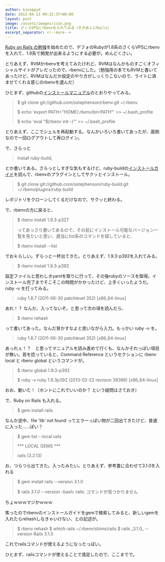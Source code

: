 ```yaml
---
author: kinoppyd
date: 2013-04-13 09:22:37+00:00
layout: post
image: /assets/images/icon.png
title: さくらVPSにrbenvを入れてみる（そのあとにRails）
excerpt_separator: <!--more-->
---
```


[Ruby on Rails の勉強](http://www.amazon.co.jp/gp/product/4274068668/)を始めたので、デフォのRubyが1.8系のさくらVPSにrbenvを入れて、1.9系で開発が出来るようにする必要が。めんどくさい。

とりあえず、RVMかrbenvを考えてみたけれど、RVMはなんかものすごくオフィシャルサイトがアレだったので、rbenvにした。（勉強用の本でもRVMと書いてあったけど、RVMはなんだか設定のやり方がしっくりこないので、ライトに済ませてくれる感じのrbenvを選んだ）

ひとまず、githubの[インストールマニュアル](https://github.com/sstephenson/rbenv/)のとおりやってみる。


<blockquote>$ git clone git://github.com/sstephenson/rbenv.git ~/.rbenv

$ echo 'export PATH="$HOME/.rbenv/bin:$PATH"' >> ~/.bash_profile

$ echo 'eval "$(rbenv init -)"' >> ~/.bash_profile</blockquote>


とりあえず、ここでシェルを再起動する。なんかいろいろ書いてあったが、面倒なので一回ログアウトして再ログイン。

で、さらっと


<blockquote>Install ruby-build,</blockquote>


とか書いてある。さらっとしすぎな気もするけど、ruby-buildの[インストールガイド](https://github.com/sstephenson/ruby-build)を読んで、rbenvのプラグインとしてサクッとインストール。


<blockquote>$ git clone git://github.com/sstephenson/ruby-build.git ~/.rbenv/plugins/ruby-build</blockquote>


レポジトリをクローンしてくるだけなので、サクッと終わる。

で、rbenvの方に戻ると、


<blockquote>$ rbenv install 1.9.3-p327

ってあっさり書いてあるので、その前にインストール可能なバージョン一覧を見たいと思い、適当にlist系のコマンドを探していると、

$ rbenv install --list</blockquote>


でおｋらしい。ずらっと一杯出てきた。とりあえず、1.9.3-p392を入れてみる。


<blockquote>$ rbenv install 1.9.3-p392</blockquote>


設定ファイルと思わしきyamlを取りに行って、その後rubyのソースを取得。インストール完了までそこそこの時間がかかったけど、上手くいったようだ。ruby -v を打ってみる。


<blockquote>ruby 1.8.7 (2011-06-30 patchlevel 352) [x86_64-linux]</blockquote>


あれ！？ なんだ、入ってないぞ。と思って次の項を読んだら、


<blockquote>$ rbenv rehash</blockquote>


って書いてあった。なんだ脅かすなよと思いながら入力。もっかい ruby -v を。


<blockquote>ruby 1.8.7 (2011-06-30 patchlevel 352) [x86_64-linux]</blockquote>


あっれぇ！？　と思ってマニュアルを読み進めて行くも、なんかそれっぽい項目が無い。首を捻っていると、Command Reference というセクションに rbenv local と rbenv global というコマンドが。


<blockquote>$ rbenv global 1.9.3-p392

$ ruby -v
ruby 1.9.3p392 (2013-02-22 revision 39386) [x86_64-linux]</blockquote>


おお、動いた！（ホントにこれでいいのか？ という疑問はさておき）

で、Ruby on Rails も入れる。


<blockquote>$ gem install rails</blockquote>


なんか途中、file 'lib' not found ってエラーっぽい物が二回出てきたけど、普通に入った……ぽい？


<blockquote>$ gem list --local rails

*** LOCAL GEMS ***

rails (3.2.13)</blockquote>


お、つらつら出てきた。入ったみたい。とりあえず、参考書に合わせて3.1.0を入れる


<blockquote>$ gem install rails --version 3.1.0

$ rails _3.1.0_ --version
-bash: rails: コマンドが見つかりません</blockquote>


ちょｗｗｗマジかｗｗｗ

焦ったのでrbenvのインストールガイドをgemで検索してみると、新しいgemを入れたらrehashしなきゃいけない、との記述が。


<blockquote>$ rbenv rehash
$ which rails
~/.rbenv/shims/rails
$ rails _3.1.0_ --version
Rails 3.1.0</blockquote>


これでrailsコマンドが使えるようになったっぽい。

ひとまず、railsコマンドが使えることで満足したので、ここまでで。
